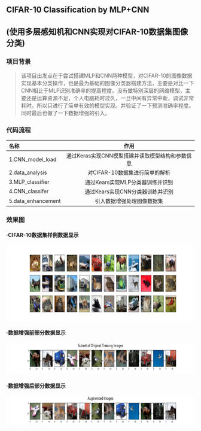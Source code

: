 ## CIFAR-10 Classification by MLP+CNN 
## (使用多层感知机和CNN实现对CIFAR-10数据集图像分类)

### 项目背景
>  该项目出发点在于尝试搭建MLP和CNN两种模型，对CIFAR-10的图像数据实现基本分类操作，也是最为基础的图像分类器搭建方法，主要是对比一下CNN相比于MLP识别准确率的提高程度。没有做特别深层的网络模型，主要还是运算资源不足，个人电脑耗时过久，一旦中间有异常中断，调试非常耗时。所以只进行了简单有效的模型实现。并验证了一下预测准确率程度。同时最后也做了一下数据增强的引入。
  
### 代码流程
|名称|作用|
|:-------------|:-------------:|
|1.CNN_model_load|通过Keras实现CNN模型搭建并读取模型结构和参数信息|
|2.data_analysis|对CIFAR-10数据集进行简单的解析|
|3.MLP_classifier|通过Kears实现MLP分类器训练并识别|
|4.CNN_classifer|通过Kears实现CNN分类器训练并识别|
|5.data_enhancement|引入数据增强处理图像数据集|

### 效果图
#### ·CIFAR-10数据集样例数据显示
<img width="800" height="200" src="./images/examples.png"/>

#### ·数据增强前部分数据显示
<img width="800" height="80" src="./images/subset.png"/>

#### ·数据增强后部分数据显示
<img width="800" height="80" src="./images/enhancement.png"/>

